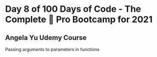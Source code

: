 # Day 8 of 100 Days of Code - The Complete :snake: Pro Bootcamp for 2021
## Angela Yu Udemy Course 

Passing arguments to parameters in functions
